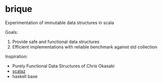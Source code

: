 # brique
Experimentation of immutable data structures in scala

Goals:

1. Provide safe and functional data structures
2. Efficient implementations with reliable benchmark against std collection

Inspiration:

*  Purely Functional Data Structures of Chris Okasaki
*  [scalaz](https://github.com/scalaz/scalaz)
*  haskell base

